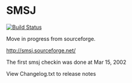 SMSJ
====

[![Build Status](https://travis-ci.org/marre/smsj.png)](https://travis-ci.org/marre/smsj)

Move in progress from sourceforge.

http://smsj.sourceforge.net/

The first smsj checkin was done at Mar 15, 2002

View Changelog.txt to release notes